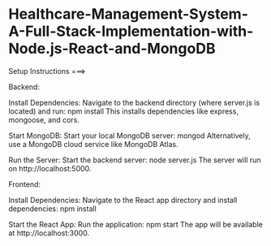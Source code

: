 # Healthcare-Management-System-A-Full-Stack-Implementation-with-Node.js-React-and-MongoDB

Setup Instructions ===>

Backend:

Install Dependencies:
Navigate to the backend directory (where server.js is located) and run:
npm install
This installs dependencies like express, mongoose, and cors.

Start MongoDB:
Start your local MongoDB server:
mongod
Alternatively, use a MongoDB cloud service like MongoDB Atlas.

Run the Server:
Start the backend server:
node server.js
The server will run on http://localhost:5000.


Frontend:

Install Dependencies:
Navigate to the React app directory and install dependencies:
npm install

Start the React App:
Run the application:
npm start
The app will be available at http://localhost:3000.

